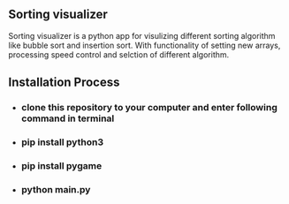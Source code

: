 ## Sorting visualizer

Sorting visualizer is a python app for visulizing different sorting algorithm like bubble sort and insertion sort. 
With functionality of setting new arrays, processing speed control and selction of different algorithm.








## Installation Process

- ### clone this repository to your computer and enter following command in terminal
- ### pip install python3
- ### pip install pygame
- ### python main.py

